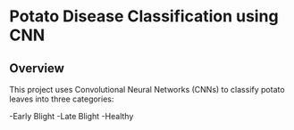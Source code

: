 # Potato Disease Classification using CNN
## Overview

This project uses Convolutional Neural Networks (CNNs) to classify potato leaves into three categories:

-Early Blight
-Late Blight
-Healthy

